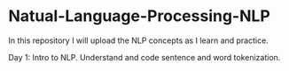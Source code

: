 # Natual-Language-Processing-NLP
In this repository I will upload the NLP concepts as I learn and practice.

Day 1: Intro to NLP. Understand and code sentence and word tokenization.
